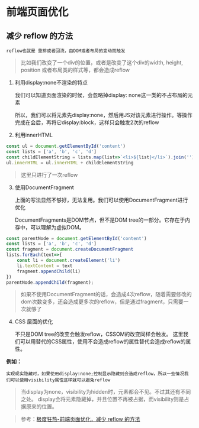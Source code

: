 # 前端页面优化

## 减少 reflow 的方法

	reflow也就是 重排或者回流，由DOM或者布局的变动而触发

> 比如我们改变了一个div的位置，或者是改变了这个div的width, height, position 或者布局类的样式等，都会造成reflow

1. 利用display:none不渲染的特点

	我们可以知道页面渲染的时候，会忽略掉display: none这一类的不占布局的元素

	所以，我们可以将元素先display:none，然后用JS对该元素进行操作。等操作完成在会后，再将它display:block，这样只会触发2次的reflow

2. 利用innerHTML

```js
const ul = document.getElementById('content')
const lists = ['a', 'b', 'c', 'd']
const childElementString = lists.map(list=>`<li>${list}</li>`).join('')
ul.innerHTML = ul.innerHTML + childElementString
```

> 这里只进行了一次reflow

3. 使用DocumentFragment

	上面的写法显然不够好，无法复用。我们可以使用DocumentFragment进行优化

	DocumentFragments是DOM节点，但不是DOM tree的一部分。它存在于内存中，可以理解为虚拟DOM。

```js
const parentNode = document.getElementById('content')
const lists = ['a', 'b', 'c', 'd']
const fragment = document.createDocumentFragment
lists.forEach(text=>{
	const li = document.createElement('li')
	li.textContent = text
	fragment.appendChild(li)
})
parentNode.appendChild(fragment);
```

> 如果不使用DocumentFragment的话，会造成4次reflow，随着需要修改的dom次数变多，还会造成更多次的reflow，但是通过fragment，只需要一次就够了

4. CSS 层面的优化

	不只是DOM tree的改变会触发reflow，CSSOM的改变同样会触发。 这里我们可以用替代的CSS属性，使用不会造成reflow的属性替代会造成reflow的属性。

**例如：**

	实现现实隐藏时，如果使用display:none;控制显示隐藏则会造成reflow，所以一些情况我们可以使用visibility属性这样就可以避免reflow

> 当display为none，visibility为hidden时，元素都会不见。不过其还有不同之处。
display会将元素隐藏掉，并且位置不再被占据，而visibility则是占据原来的位置。

> 参考：[极度狂热-前端页面优化，减少 reflow 的方法](https://juejin.im/post/5d0f3ae5f265da1bbf692754)
